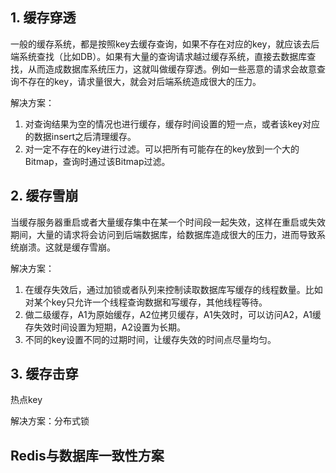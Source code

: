 ## 1. 缓存穿透

一般的缓存系统，都是按照key去缓存查询，如果不存在对应的key，就应该去后端系统查找（比如DB）。如果有大量的查询请求越过缓存系统，直接去数据库查找，从而造成数据库系统压力，这就叫做缓存穿透。例如一些恶意的请求会故意查询不存在的key，请求量很大，就会对后端系统造成很大的压力。

解决方案：

1. 对查询结果为空的情况也进行缓存，缓存时间设置的短一点，或者该key对应的数据insert之后清理缓存。
2. 对一定不存在的key进行过滤。可以把所有可能存在的key放到一个大的Bitmap，查询时通过该Bitmap过滤。

## 2. 缓存雪崩

当缓存服务器重启或者大量缓存集中在某一个时间段一起失效，这样在重启或失效期间，大量的请求将会访问到后端数据库，给数据库造成很大的压力，进而导致系统崩溃。这就是缓存雪崩。

解决方案：

1. 在缓存失效后，通过加锁或者队列来控制读取数据库写缓存的线程数量。比如对某个key只允许一个线程查询数据和写缓存，其他线程等待。
2. 做二级缓存，A1为原始缓存，A2位拷贝缓存，A1失效时，可以访问A2，A1缓存失效时间设置为短期，A2设置为长期。
3. 不同的key设置不同的过期时间，让缓存失效的时间点尽量均匀。



## 3. 缓存击穿

热点key

解决方案：分布式锁

## Redis与数据库一致性方案

